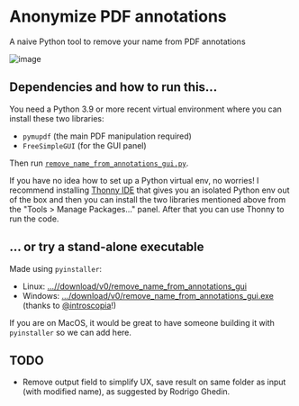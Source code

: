 # Anonymize PDF annotations

A naive Python tool to remove your name from PDF annotations

![image](https://github.com/user-attachments/assets/db7eabae-b289-4141-a962-c5ef6e62d83e)

## Dependencies and how to run this...

You need a Python 3.9 or more recent virtual environment where you can install these two libraries:

- `pymupdf`  (the main PDF manipulation required)
- `FreeSimpleGUI` (for the GUI panel)

Then run [`remove_name_from_annotations_gui.py`](https://github.com/villares/anonimize-pdf-annotations/blob/main/remove_name_from_annotations_gui.py).

If you have no idea how to set up a Python virtual env, no worries! I recommend installing [Thonny IDE](https://thonny.org) that gives you an isolated Python env out of the box and then you can install the two libraries mentioned above from the "Tools > Manage Packages..." panel. After that you can use Thonny to run the code.

## ... or try a stand-alone executable 

Made using `pyinstaller`:

- Linux: [...//download/v0/remove_name_from_annotations_gui](https://github.com/villares/anonimize-pdf-annotations/releases/download/v0/remove_name_from_annotations_gui)
- Windows: [.../download/v0/remove_name_from_annotations_gui.exe](https://github.com/villares/anonimize-pdf-annotations/releases/download/v0/remove_name_from_annotations_gui.exe) (thanks to [@introscopia](https://github.com/introscopia)!)

If you are on MacOS, it would be great to have someone building it with `pyinstaller` so we can add here.

## TODO

- Remove output field to simplify UX, save result on same folder as input (with modified name), as suggested by Rodrigo Ghedin.
